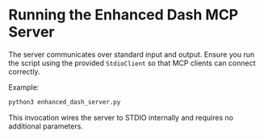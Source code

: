 # Running the Enhanced Dash MCP Server

The server communicates over standard input and output. Ensure you run the
script using the provided `StdioClient` so that MCP clients can connect
correctly.

Example:

```bash
python3 enhanced_dash_server.py
```

This invocation wires the server to STDIO internally and requires no
additional parameters.
